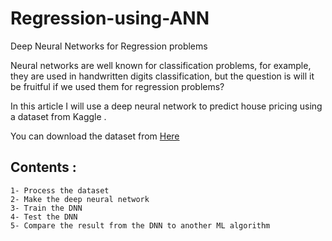 # Regression-using-ANN
 Deep Neural Networks for Regression problems


Neural networks are well known for classification problems, for example, they are used in handwritten digits classification, but the question is will it be fruitful if we used them for regression problems?

In this article I will use a deep neural network to predict house pricing using a dataset from Kaggle .

You can download the dataset from [Here](https://www.kaggle.com/c/house-prices-advanced-regression-techniques/data)


## Contents :
    1- Process the dataset
    2- Make the deep neural network
    3- Train the DNN
    4- Test the DNN
    5- Compare the result from the DNN to another ML algorithm
